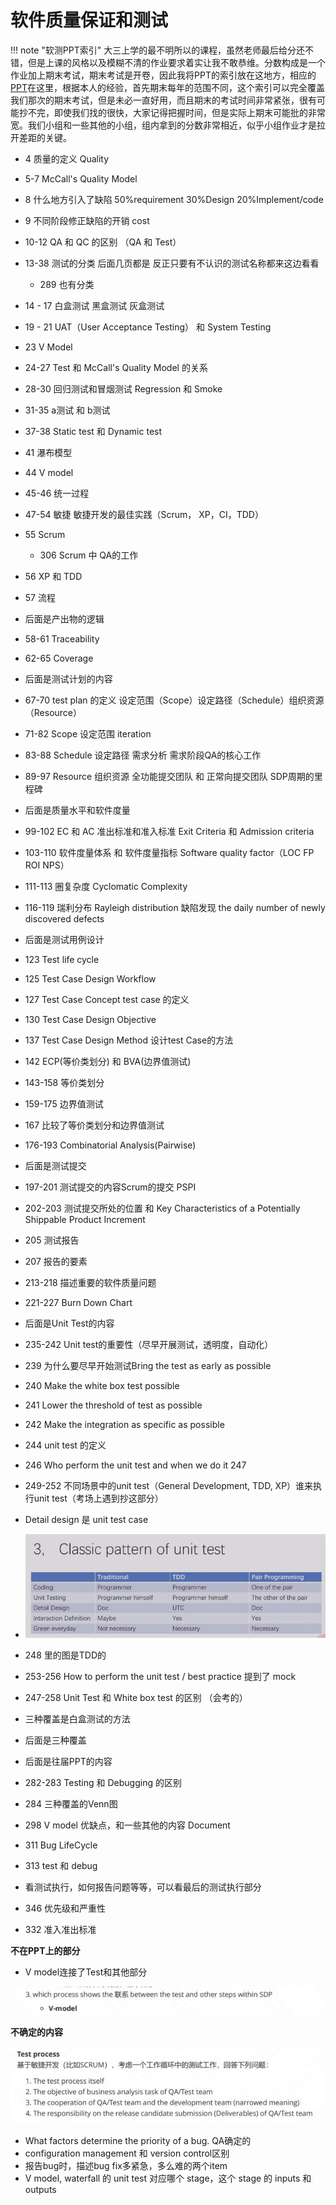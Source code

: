 # 软件质量保证和测试

!!! note "软测PPT索引"
	大三上学的最不明所以的课程，虽然老师最后给分还不错，但是上课的风格以及模糊不清的作业要求着实让我不敢恭维。分数构成是一个作业加上期末考试，期末考试是开卷，因此我将PPT的索引放在这地方，相应的[PPT](https://github.com/hzeroyuke/ZJU_course_resource/tree/master/%E8%BD%AF%E6%B5%8B)在这里，根据本人的经验，首先期末每年的范围不同，这个索引可以完全覆盖我们那次的期末考试，但是未必一直好用，而且期末的考试时间非常紧张，很有可能抄不完，即使我们找的很快，大家记得把握时间，但是实际上期末可能批的非常宽。我们小组和一些其他的小组，组内拿到的分数非常相近，似乎小组作业才是拉开差距的关键。


* 4 质量的定义 Quality
* 5-7 McCall's Quality Model
* 8 什么地方引入了缺陷 50%requirement 30%Design 20%Implement/code
* 9 不同阶段修正缺陷的开销 cost
* 10-12 QA 和 QC 的区别 （QA 和 Test）
* 13-38 测试的分类 后面几页都是 反正只要有不认识的测试名称都来这边看看

  * 289 也有分类
* 14 - 17 白盒测试 黑盒测试 灰盒测试
* 19 - 21 UAT（User Acceptance Testing） 和 System Testing
* 23 V Model
* 24-27 Test 和 McCall's Quality Model 的关系
* 28-30 回归测试和冒烟测试 Regression 和 Smoke
* 31-35 a测试 和 b测试
* 37-38 Static test 和 Dynamic test
* 41 瀑布模型
* 44 V model
* 45-46 统一过程
* 47-54 敏捷 敏捷开发的最佳实践（Scrum， XP，CI，TDD）
* 55 Scrum

  * 306 Scrum 中 QA的工作
* 56 XP 和 TDD
* 57 流程
* 后面是产出物的逻辑
* 58-61 Traceability
* 62-65 Coverage
* 后面是测试计划的内容
* 67-70 test plan 的定义 设定范围（Scope）设定路径（Schedule）组织资源（Resource）
* 71-82 Scope 设定范围 iteration
* 83-88 Schedule 设定路径 需求分析 需求阶段QA的核心工作
* 89-97 Resource 组织资源 全功能提交团队 和 正常向提交团队 SDP周期的里程碑
* 后面是质量水平和软件度量
* 99-102 EC 和 AC 准出标准和准入标准 Exit Criteria 和 Admission criteria
* 103-110 软件度量体系 和 软件度量指标 Software quality factor（LOC FP ROI NPS）
* 111-113 圈复杂度 Cyclomatic Complexity
* 116-119 瑞利分布 Rayleigh distribution 缺陷发现 the daily number of newly discovered defects
* 后面是测试用例设计
* 123 Test life cycle
* 125 Test Case Design Workflow
* 127 Test Case Concept   test case 的定义
* 130 Test Case Design Objective
* 137 Test Case Design Method 设计test Case的方法
* 142 ECP(等价类划分) 和 BVA(边界值测试)
* 143-158 等价类划分
* 159-175 边界值测试
* 167 比较了等价类划分和边界值测试
* 176-193 Combinatorial Analysis(Pairwise)
* 后面是测试提交
* 197-201 测试提交的内容Scrum的提交 PSPI
* 202-203 测试提交所处的位置 和 Key Characteristics of a Potentially Shippable Product Increment
* 205 测试报告
* 207 报告的要素
* 213-218 描述重要的软件质量问题
* 221-227 Burn Down Chart
* 后面是Unit Test的内容
* 235-242 Unit test的重要性（尽早开展测试，透明度，自动化）
* 239 为什么要尽早开始测试Bring the test as early as possible
* 240 Make the white box test possible
* 241 Lower the threshold of test as possible
* 242 Make the integration as specific as possible
* 244 unit test 的定义
* 246 Who perform the unit test and when we do it 247
* 249-252 不同场景中的unit test（General Development, TDD, XP）谁来执行unit test（考场上遇到抄这部分）
* Detail design 是 unit test case
* ​![image](assets/image-20241225204921-9489e1g.png)​
* 248 里的图是TDD的
* 253-256 How to perform the unit test / best practice 提到了 mock
* 247-258 Unit Test 和 White box test 的区别 （会考的）
* 三种覆盖是白盒测试的方法
* 后面是三种覆盖
* 后面是往届PPT的内容
* 282-283 Testing 和 Debugging 的区别
* 284 三种覆盖的Venn图
* 298 V model 优缺点，和一些其他的内容 Document
* 311 Bug LifeCycle
* 313 test 和 debug
* 看测试执行，如何报告问题等等，可以看最后的测试执行部分
* 346 优先级和严重性
* 332 准入准出标准

**不在PPT上的部分**

* V model连接了Test和其他部分

​![image](assets/image-20241222191445-ojz4bio.png)​

**不确定的内容**

​![image](assets/image-20241222194812-fom4bul.png)​

* What factors determine the priority of a bug.   QA确定的
* configuration management 和 version control区别
* 报告bug时，描述bug fix多紧急，多么难的两个item
* V model, waterfall 的 unit test 对应哪个 stage，这个 stage 的 inputs 和 outputs

‍
